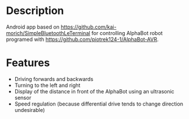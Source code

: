 # Description
Android app based on https://github.com/kai-morich/SimpleBluetoothLeTerminal for controlling AlphaBot robot programed with https://github.com/piotrek124-1/AlphaBot-AVR. </br>
# Features
* Driving forwards and backwards
* Turning to the left and right
* Display of the distance in front of the AlphaBot using an ultrasonic sensor
* Speed regulation (because differential drive tends to change direction undesirable)
